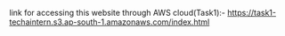 link for accessing this website through AWS cloud(Task1):-
https://task1-techaintern.s3.ap-south-1.amazonaws.com/index.html
